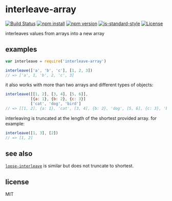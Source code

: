 # interleave-array

[![Build Status](https://img.shields.io/travis/jarofghosts/interleave-array.svg?style=flat-square)](https://travis-ci.org/jarofghosts/interleave-array)
[![npm install](https://img.shields.io/npm/dm/interleave-array.svg?style=flat-square)](https://www.npmjs.org/package/interleave-array)
[![npm version](https://img.shields.io/npm/v/interleave-array.svg?style=flat-square)](https://www.npmjs.org/package/interleave-array)
[![js-standard-style](https://img.shields.io/badge/code%20style-standard-brightgreen.svg?style=flat-square)](https://github.com/feross/standard)
[![License](https://img.shields.io/npm/l/interleave-array.svg?style=flat-square)](https://github.com/jarofghosts/interleave-array/blob/master/LICENSE)

interleaves values from arrays into a new array

## examples

```javascript
var interleave = require('interleave-array')

interleave(['a', 'b', 'c'], [1, 2, 3])
// => ['a', 1, 'b', 2, 'c', 3]
```

it also works with more than two arrays and different types of objects:

```javascript
interleave([[1, 2], [3, 4], [5, 6]],
           [{a: 1}, {b: 2}, {c: 3}]
           ['cat', 'dog', 'bird']
// => [[1, 2], {a: 1}, 'cat', [3, 4], {b: 2}, 'dog', [5, 6], {c: 3}, 'bird']
```

interleaving is truncated at the length of the shortest provided array. for
example:

```js
interleave([1, 3], [2])
// => [1, 2]
```

## see also

[`loose-interleave`](https://github.com/jarofghosts/loose-interleave) is similar but does not truncate to shortest.

## license

MIT
